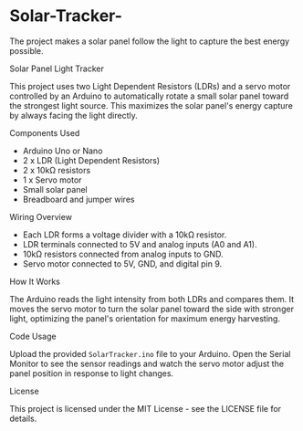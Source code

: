 # Solar-Tracker-
The project makes a solar panel follow the light to capture the best energy possible.

Solar Panel Light Tracker

This project uses two Light Dependent Resistors (LDRs) and a servo motor controlled by an Arduino to automatically rotate a small solar panel toward the strongest light source. This maximizes the solar panel's energy capture by always facing the light directly.

 Components Used
- Arduino Uno or Nano
- 2 x LDR (Light Dependent Resistors)
- 2 x 10kΩ resistors
- 1 x Servo motor
- Small solar panel
- Breadboard and jumper wires

 Wiring Overview

- Each LDR forms a voltage divider with a 10kΩ resistor.
- LDR terminals connected to 5V and analog inputs (A0 and A1).
- 10kΩ resistors connected from analog inputs to GND.
- Servo motor connected to 5V, GND, and digital pin 9.

 How It Works

The Arduino reads the light intensity from both LDRs and compares them. It moves the servo motor to turn the solar panel toward the side with stronger light, optimizing the panel's orientation for maximum energy harvesting.

 Code Usage

Upload the provided `SolarTracker.ino` file to your Arduino. Open the Serial Monitor to see the sensor readings and watch the servo motor adjust the panel position in response to light changes.

 License

This project is licensed under the MIT License - see the LICENSE file for details.
